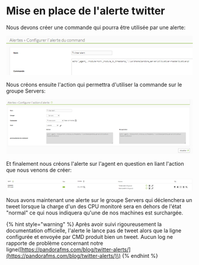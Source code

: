 # Mise en place de l'alerte twitter

Nous devons créer une commande qui pourra être utilisée par une alerte:

![](../.gitbook/assets/image%20%282%29.png)

Nous créons ensuite l'action qui permettra d'utiliser la commande sur le groupe Servers:

![](../.gitbook/assets/image%20%287%29.png)

Et finalement nous créons l'alerte sur l'agent en question en liant l'action que nous venons de créer:

![](../.gitbook/assets/image%20%286%29.png)

Nous avons maintenant une alerte sur le groupe Servers qui déclenchera un tweet lorsque la charge d'un des CPU monitoré sera en dehors de l'état "normal" ce qui nous indiquera qu'une de nos machines est surchargée.

{% hint style="warning" %}
Après avoir suivi rigoureusement la documentation officielle, l'alerte le lance pas de tweet alors que la ligne configurée et envoyée par CMD produit bien un tweet. Aucun log ne rapporte de problème concernant notre ligne\([https://pandorafms.com/blog/twitter-alerts/](https://pandorafms.com/blog/twitter-alerts/)\)
{% endhint %}

